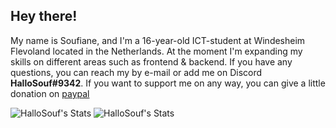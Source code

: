 ## Hey there!

My name is Soufiane, and I'm a 16-year-old ICT-student at Windesheim Flevoland located in the Netherlands. At the moment I'm expanding my skills on different areas such as frontend & backend. If you have any questions, you can reach my by e-mail or add me on Discord **HalloSouf#9342**. If you want to support me on any way, you can give a little donation on [paypal](https://www.paypal.com/paypalme/hallosouf)

![HalloSouf's Stats](https://github-readme-stats.vercel.app/api?username=HalloSouf&show_icons=true&theme=dracula&hide_border=true&count_private=true)
![HalloSouf's Stats](https://github-readme-stats.vercel.app/api/top-langs/?username=hallosouf&langs_count=10&layout=compact&theme=dracula&card_width=230)
